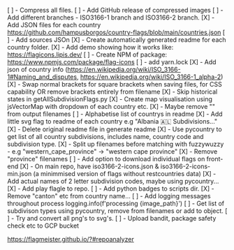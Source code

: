 [ ] - Compress all files.
[ ] - Add GitHub release of compressed images
[ ] - Add different branches - ISO3166-1 branch and ISO3166-2 branch. 
[X] - Add JSON files for each country https://github.com/hampusborgos/country-flags/blob/main/countries.json
[ ] - Add sources JSOn
[X] - Create automatically generated readme for each country folder.
[X] - Add demo showing how it works like: https://flagicons.lipis.dev/
[ ] - Create NPM of package: https://www.npmjs.com/package/flag-icons
[ ] - add yarn.lock
[X] - Add json of country info (https://en.wikipedia.org/wiki/ISO_3166-1#Naming_and_disputes, https://en.wikipedia.org/wiki/ISO_3166-1_alpha-2)
[X] - Swap normal brackets for square brackets when saving files, for CSS capability OR remove brackets entirely from filename
[X] - Skip historical states in getAllSubdivisionFlags.py 
[X] - Create map visualisation using jsVectorMap with dropdown of each country etc.
[X] - Maybe remove "" from output filenames
[ ] - Alphabetise list of countrys in readme
[X] - Add little svg flag to readme of each country e.g "Albania 🇦🇱 Subdivisions..."
[X] - Delete original readme file in generate readme 
[X] - Use pycountry to get list of all country subdivisions, includes name, country code and subdivision type.
[X] - Split up filenames before matching with fuzzywuzzy - e.g "western_cape_province" -> "western cape province"
[X] - Remove "province" filenames
[ ] - Add option to download individual flags on front-end
[X] - On main repo, have iso3166-2-icons.json & iso3166-2-icons-min.json (a minimmised version of flags without restcountries data)
[X] - Add actual names of 2 letter subdivision codes, maybe using pycountry...
[X] - Add play flagle to repo.
[ ] - Add python badges to scripts dir.
[X] - Remove "canton" etc from country name...
[ ] - Add logging messages throughout process logging.info(f'processing {image_path}')
[ ] - Get list of subdivison types using pycountry, remove from filenames or add to object. 
[ ] - Try and convert all png's to svg's.
[ ] - Upload bandit, package safety check etc to GCP bucket 

https://flagmeister.github.io/?#repoanalyzer